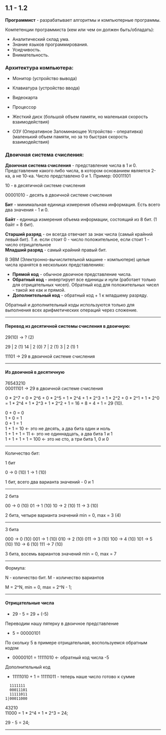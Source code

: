 ## 1.1 - 1.2

**Программист** - разрабатывает алгоритмы и компьютерные программы.

Компетенции программиста (кем или чем он должен быть/обладать):

* Аналитический склад ума.
* Знание языков программирования.
* Усидчивость.
* Внимательность.


### Архитектура компьютера:

- Монитор (устройство вывода)
- Клавиатура (устройство ввода)

- Видеокарта
- Процессор
- Жесткий диск (большой объем памяти, но маленькая скорость взаимодействия)
- ОЗУ (Оперативное Запоминающее Устройство - оперативка) (маленький объем памяти, но за то быстрая скорость взаимодействия)

### Двоичная система счисления:

**Двоичная система счисления** - представление числа в 1 и 0. Представление какого либо числа, в котором основанием является 2-ка, а не 10-ка.
Число представлено 0 и 1. Пример: 00011101

10 - в десятичной системе счисления

00001010 - десять в двоичной системе счисления

**Бит** - минимальная единица измерения объема информация. Есть всего два значения - 1 и 0.

**Байт** - единица измерения объема информации, состоящий из 8 бит. (1 байт = 8 бит).

**Старший разряд** - он всегда отвечает за знак числа (самый крайний левый бит). Т.е. если стоит 0 - число положительное, если стоит 1 - число отрицательное\
**Младший разряд** - самый крайний правый бит.

В ЭВМ (Электронно-вычислительной машине - компьютере) целые числа хранятся в нескольких представлениях:

- **Прямой код** - обычное двоичное представление числа.
- **Обратный код** - инвертирует все единицы и нули (работает только для отрицательных чисел). Обратный код для положительных чисел - такой же как и прямой.
- **Дополнительный код** - обратный код + 1 к младшему разряду.

Обратный и дополнительный коды используются только для выполнения всех арифметических операций через сложение.

***
#### Перевод из десятичной системы счисления в двоичную:

29(10) -> ? (2)

29 | 2 (1)
14 | 2 (0)
7  | 2 (1)
3  | 2 (1)
1

11101 -> 29 в двоичной системе счисления
***
#### Из двоичной в десятичную
76543210\
00011101 -> 29 в двоичной системе счисления

0 * 2^7 + 0 * 2^6 + 0 * 2^5 + 1 * 2^4 + 1 * 2^3 + 1 * 2^2 + 0 * 2^1 + 1 * 2^0 = 1 * 2^4 + 1 * 2^3 + 1 * 2^2 + 1 = 16 + 8 + 4 + 1 = 29 (10).


0 + 0 = 0\
1 + 0 = 1\
0 + 1 = 1\
1 + 1 = 10 <- это не десять, а два бита один и ноль\
1 + 1 + 1 = 11 <- это не одиннадцать, а два бита 1 и 1\
1 + 1 + 1 + 1 = 100 <- это не сто, а три бита 1, 0 и 0

***
Количество бит:

1 бит

0 -> 0 (10)
1 -> 1 (10)

1 бит, всего два варианта значений - 0 и 1
***
2 бита

00 -> 0 (10)
01 -> 1 (10)
10 -> 2 (10)
11 -> 3 (10)

2 бита, четыре варианта значений min = 0, max = 3 (4)
***
3 бита

000 -> 0 (10)
001 -> 1 (10)
010 -> 2 (10)
011 -> 3 (10)
100 -> 4 (10)
101 -> 5 (10)
110 -> 6 (10)
111 -> 7 (10)

3 бита, восемь вариантов значений min = 0, max = 7
***
Формула:

N - количество бит. 
M - количество вариантов

М = 2^N, min = 0, max = 2^N - 1;
***
#### Отрицательные числа

* 29 - 5 = 29 + (-5)

Переводим нашу пятерку в двоичное представление

* 5 = 00000101

По скольку 5 в примере отрицательная, воспользуемся обратным кодом

* 00000101 = 11111010 <- обратный код числа -5

Дополнительный код

* 11111010 + 1 = 11111011 - теперь наше число готово к сумме

```
  1111111
  00011101
  11111011
1|00011000
```

43210\
11000 = 1 * 2^4 + 1 * 2^3 = 24;

29 - 5 = 24;
***